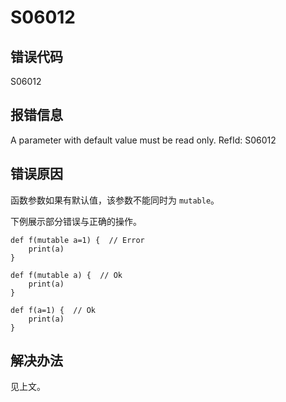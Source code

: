 # S06012

## 错误代码

S06012

## 报错信息

A parameter with default value must be read only. RefId: S06012

## 错误原因

函数参数如果有默认值，该参数不能同时为 `mutable`。

下例展示部分错误与正确的操作。

```
def f(mutable a=1) {  // Error
    print(a)
}

def f(mutable a) {  // Ok
    print(a)
}

def f(a=1) {  // Ok
    print(a)
}
```

## 解决办法

见上文。


